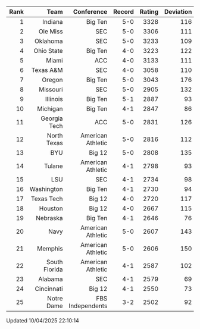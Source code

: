 | Rank  | Team                 | Conference           | Record   | Rating | Deviation |
| ---:  | ---:                 | ---:                 | ---:     | ---:   | ---:      |
| 1     | Indiana              | Big Ten              | 5-0      | 3328   | 116       |
| 2     | Ole Miss             | SEC                  | 5-0      | 3306   | 111       |
| 3     | Oklahoma             | SEC                  | 5-0      | 3233   | 109       |
| 4     | Ohio State           | Big Ten              | 4-0      | 3223   | 122       |
| 5     | Miami                | ACC                  | 4-0      | 3133   | 111       |
| 6     | Texas A&M            | SEC                  | 4-0      | 3058   | 110       |
| 7     | Oregon               | Big Ten              | 5-0      | 3043   | 176       |
| 8     | Missouri             | SEC                  | 5-0      | 2905   | 132       |
| 9     | Illinois             | Big Ten              | 5-1      | 2887   | 93        |
| 10    | Michigan             | Big Ten              | 4-1      | 2847   | 86        |
| 11    | Georgia Tech         | ACC                  | 5-0      | 2831   | 126       |
| 12    | North Texas          | American Athletic    | 5-0      | 2816   | 112       |
| 13    | BYU                  | Big 12               | 5-0      | 2808   | 135       |
| 14    | Tulane               | American Athletic    | 4-1      | 2798   | 93        |
| 15    | LSU                  | SEC                  | 4-1      | 2734   | 98        |
| 16    | Washington           | Big Ten              | 4-1      | 2730   | 94        |
| 17    | Texas Tech           | Big 12               | 4-0      | 2720   | 117       |
| 18    | Houston              | Big 12               | 4-0      | 2667   | 115       |
| 19    | Nebraska             | Big Ten              | 4-1      | 2646   | 76        |
| 20    | Navy                 | American Athletic    | 5-0      | 2607   | 143       |
| 21    | Memphis              | American Athletic    | 5-0      | 2606   | 150       |
| 22    | South Florida        | American Athletic    | 4-1      | 2587   | 102       |
| 23    | Alabama              | SEC                  | 4-1      | 2579   | 69        |
| 24    | Cincinnati           | Big 12               | 4-1      | 2550   | 73        |
| 25    | Notre Dame           | FBS Independents     | 3-2      | 2502   | 92        |

Updated 10/04/2025 22:10:14

